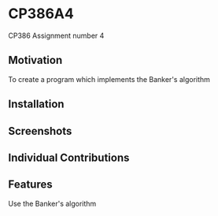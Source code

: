 # CP386A4
CP386 Assignment number 4 
## Motivation
To create a program which implements the Banker's algorithm
## Installation
## Screenshots
## Individual Contributions
## Features
  Use the Banker's algorithm 
